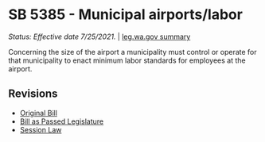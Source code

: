# SB 5385 - Municipal airports/labor
*Status: Effective date 7/25/2021.* | [leg.wa.gov summary](https://app.leg.wa.gov/billsummary?BillNumber=5385&Year=2021)

Concerning the size of the airport a municipality must control or operate for that municipality to enact minimum labor standards for employees at the airport.

## Revisions
* [Original Bill](1/)
* [Bill as Passed Legislature](1/)
* [Session Law](1/)